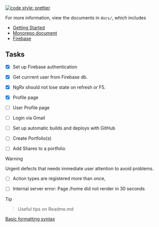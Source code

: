 [![code style: prettier](https://img.shields.io/badge/code_style-prettier-ff69b4.svg?style=flat-square)](https://github.com/prettier/prettier)



For more information, view the documents in `docs/`, which includes

-   [Getting Started](./docs/getting-started.md)
-   [Monorepo document](./docs/monorepo.md)
-   [Firebase](./docs/firebase.md)


## Tasks

- [x] Set up Firebase authentication

- [x] Get currrent user from Firebase db. 

- [x] NgRx should not lose state on refresh or F5. 

- [x] Profile page

- [ ] User Profile page

- [ ] Login via Gmail 

- [ ] Set up automatic builds and deploys with GitHub

- [ ] Create Portfolio(s)

- [ ] Add Shares to a portfolio



> [!WARNING]
> Urgent defects that needs immediate user attention to avoid problems.

- [ ] Action types are registered more than once,

- [ ] Internal server error: Page /home did not render in 30 seconds



> [!TIP]

> Useful tips on Readme.md 

[Basic formatting syntax](https://docs.github.com/en/get-started/writing-on-github/getting-started-with-writing-and-formatting-on-github/basic-writing-and-formatting-syntax)

